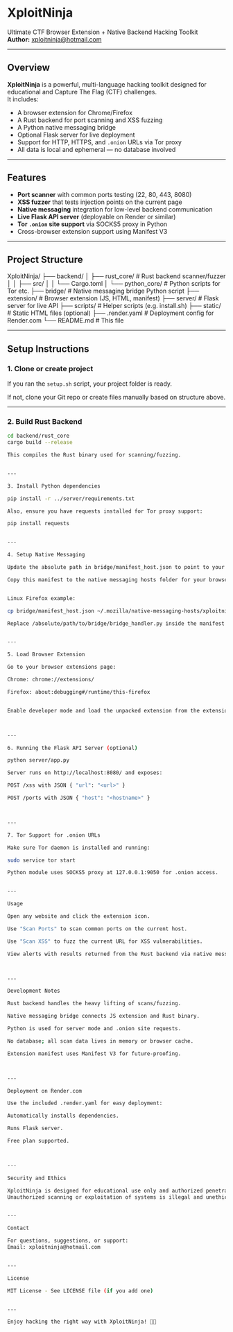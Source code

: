 # XploitNinja

Ultimate CTF Browser Extension + Native Backend Hacking Toolkit  
**Author:** xploitninja@hotmail.com

---

## Overview

**XploitNinja** is a powerful, multi-language hacking toolkit designed for educational and Capture The Flag (CTF) challenges.  
It includes:

- A browser extension for Chrome/Firefox  
- A Rust backend for port scanning and XSS fuzzing  
- A Python native messaging bridge  
- Optional Flask server for live deployment  
- Support for HTTP, HTTPS, and `.onion` URLs via Tor proxy  
- All data is local and ephemeral — no database involved

---

## Features

- **Port scanner** with common ports testing (22, 80, 443, 8080)  
- **XSS fuzzer** that tests injection points on the current page  
- **Native messaging** integration for low-level backend communication  
- **Live Flask API server** (deployable on Render or similar)  
- **Tor `.onion` site support** via SOCKS5 proxy in Python  
- Cross-browser extension support using Manifest V3  

---

## Project Structure

XploitNinja/ ├── backend/ │   ├── rust_core/            # Rust backend scanner/fuzzer │   │   ├── src/ │   │   └── Cargo.toml │   └── python_core/          # Python scripts for Tor etc. ├── bridge/                  # Native messaging bridge Python script ├── extension/               # Browser extension (JS, HTML, manifest) ├── server/                  # Flask server for live API ├── scripts/                 # Helper scripts (e.g. install.sh) ├── static/                  # Static HTML files (optional) ├── .render.yaml             # Deployment config for Render.com └── README.md                # This file

---

## Setup Instructions

### 1. Clone or create project

If you ran the `setup.sh` script, your project folder is ready.

If not, clone your Git repo or create files manually based on structure above.

---

### 2. Build Rust Backend

```bash
cd backend/rust_core
cargo build --release

This compiles the Rust binary used for scanning/fuzzing.


---

3. Install Python dependencies

pip install -r ../server/requirements.txt

Also, ensure you have requests installed for Tor proxy support:

pip install requests


---

4. Setup Native Messaging

Update the absolute path in bridge/manifest_host.json to point to your bridge_handler.py script.

Copy this manifest to the native messaging hosts folder for your browser:


Linux Firefox example:

cp bridge/manifest_host.json ~/.mozilla/native-messaging-hosts/xploitninja.native.json

Replace /absolute/path/to/bridge/bridge_handler.py inside the manifest with the real full path.


---

5. Load Browser Extension

Go to your browser extensions page:

Chrome: chrome://extensions/

Firefox: about:debugging#/runtime/this-firefox


Enable developer mode and load the unpacked extension from the extension/ folder.



---

6. Running the Flask API Server (optional)

python server/app.py

Server runs on http://localhost:8080/ and exposes:

POST /xss with JSON { "url": "<url>" }

POST /ports with JSON { "host": "<hostname>" }



---

7. Tor Support for .onion URLs

Make sure Tor daemon is installed and running:

sudo service tor start

Python module uses SOCKS5 proxy at 127.0.0.1:9050 for .onion access.


---

Usage

Open any website and click the extension icon.

Use "Scan Ports" to scan common ports on the current host.

Use "Scan XSS" to fuzz the current URL for XSS vulnerabilities.

View alerts with results returned from the Rust backend via native messaging.



---

Development Notes

Rust backend handles the heavy lifting of scans/fuzzing.

Native messaging bridge connects JS extension and Rust binary.

Python is used for server mode and .onion site requests.

No database; all scan data lives in memory or browser cache.

Extension manifest uses Manifest V3 for future-proofing.



---

Deployment on Render.com

Use the included .render.yaml for easy deployment:

Automatically installs dependencies.

Runs Flask server.

Free plan supported.



---

Security and Ethics

XploitNinja is designed for educational use only and authorized penetration testing.
Unauthorized scanning or exploitation of systems is illegal and unethical. Use responsibly.


---

Contact

For questions, suggestions, or support:
Email: xploitninja@hotmail.com


---

License

MIT License - See LICENSE file (if you add one)


---

Enjoy hacking the right way with XploitNinja! 🥷🚀


